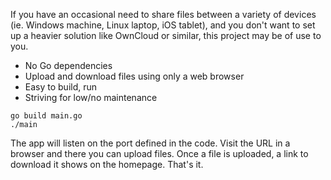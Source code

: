 If you have an occasional need to share files between a variety of devices (ie. Windows machine, Linux laptop, iOS tablet), and you don't want to set up a heavier solution like OwnCloud or similar, this project may be of use to you.

* No Go dependencies
* Upload and download files using only a web browser
* Easy to build, run
* Striving for low/no maintenance

```
go build main.go
./main
```

The app will listen on the port defined in the code. Visit the URL in a browser and there you can upload files. Once a file is uploaded, a link to download it shows on the homepage. That's it.
